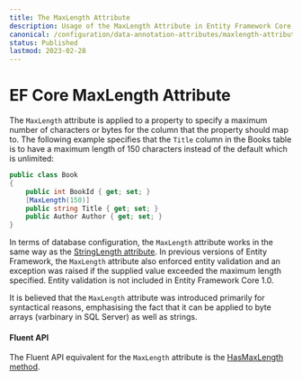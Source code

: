 ```yaml
---
title: The MaxLength Attribute
description: Usage of the MaxLength Attribute in Entity Framework Core
canonical: /configuration/data-annotation-attributes/maxlength-attribute
status: Published
lastmod: 2023-02-28
---
```


# EF Core MaxLength Attribute

The `MaxLength` attribute is applied to a property to specify a maximum number of characters or bytes for the column that the property should map to. The following example specifies that the `Title` column in the Books table is to have a maximum length of 150 characters instead of the default which is unlimited:

```csharp
public class Book
{
    public int BookId { get; set; }
    [MaxLength(150)]
    public string Title { get; set; }
    public Author Author { get; set; }
}
```

In terms of database configuration, the `MaxLength` attribute works in the same way as the [StringLength attribute](/configuration/data-annotation-attributes/stringlength-attribute). In previous versions of Entity Framework, the `MaxLength` attribute also enforced entity validation and an exception was raised if the supplied value exceeded the maximum length specified. Entity validation is not included in Entity Framework Core 1.0.

It is believed that the `MaxLength` attribute was introduced primarily for syntactical reasons, emphasising the fact that it can be applied to byte arrays (varbinary in SQL Server) as well as strings.

#### Fluent API
The Fluent API equivalent for the `MaxLength` attribute is the [HasMaxLength method](/configuration/fluent-api/hasmaxlength-method).
